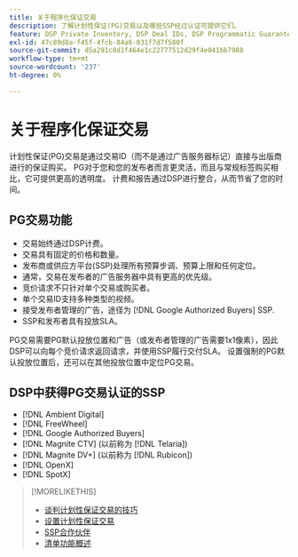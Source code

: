 ```yaml
---
title: 关于程序化保证交易
description: 了解计划性保证(PG)交易以及哪些SSP经过认证可提供它们。
feature: DSP Private Inventory, DSP Deal IDs, DSP Programmatic Guaranteed Deals
exl-id: 47c89d8a-f45f-4fcb-84a6-031f7d7f580f
source-git-commit: d5a291c8d1f464e1c22777512d29f4e041bb7988
workflow-type: tm+mt
source-wordcount: '237'
ht-degree: 0%

---
```


# 关于程序化保证交易

计划性保证(PG)交易是通过交易ID（而不是通过广告服务器标记）直接与出版商进行的保证购买。 PG对于您和您的发布者而言更灵活，而且与常规标签购买相比，它可提供更高的透明度。 计费和报告通过DSP进行整合，从而节省了您的时间。

## PG交易功能

* 交易始终通过DSP计费。
* 交易具有固定的价格和数量。
* 发布商或供应方平台(SSP)处理所有预算步调、预算上限和任何定位。
* 通常，交易在发布者的广告服务器中具有更高的优先级。
* 竞价请求不只针对单个交易或购买者。
* 单个交易ID支持多种类型的视频。
* 接受发布者管理的广告，途径为 [!DNL Google Authorized Buyers] SSP.
* SSP和发布者具有投放SLA。

PG交易需要PG默认投放位置和广告（或发布者管理的广告需要1x1像素），因此DSP可以向每个竞价请求返回请求，并使用SSP履行交付SLA。 设置强制的PG默认投放位置后，还可以在其他投放位置中定位PG交易。

## DSP中获得PG交易认证的SSP

* [!DNL Ambient Digital]
* [!DNL FreeWheel]
* [!DNL Google Authorized Buyers]
* [!DNL Magnite CTV] (以前称为 [!DNL Telaria])
* [!DNL Magnite DV+] (以前称为 [!DNL Rubicon])
* [!DNL OpenX]
* [!DNL SpotX]

>[!MORELIKETHIS]
>
>* [谈判计划性保证交易的技巧](/help/dsp/inventory/programmatic-guaranteed-tips.md)
>* [设置计划性保证交易](programmatic-guaranteed-set-up.md)
>* [SSP合作伙伴](ssp-partners.md)
>* [清单功能概述](inventory-overview.md)
